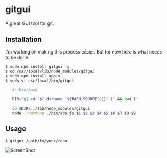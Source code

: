 gitgui
======

A great GUI tool for git.

## Installation

I'm working on making this process easier. But for now here is what needs to be done:

```bash
$ sudo npm install gitgui -g
$ cd /usr/local/lib/node_modules/gitgui
$ sudo npm install appjs
$ sudo vi usr/local/bin/gitgui

   #!/bin/bash

   DIR="$( cd "$( dirname "${BASH_SOURCE[0]}" )" && pwd )"

   cd $DIR/../lib/node_modules/gitgui
   node --harmony ./bin/app.js $1 $2 $3 $4 $5 $6 $7 $8 $9

```

## Usage

```bash
$ gitgui /path/to/your/repo
```

![ScreenShot](http://joeferner.github.com/node-gitgui/images/snapshot1.png)
